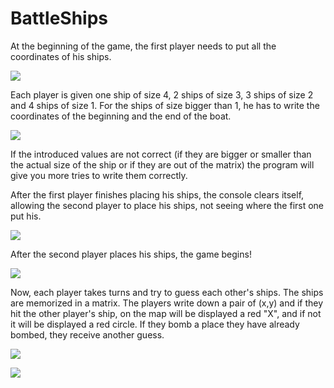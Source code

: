 # BattleShips

At the beginning of the game, the first player needs to put all the coordinates of his ships.

![](https://image.ibb.co/jSZ8yc/1.png)

Each player is given one ship of size 4, 2 ships of size 3, 3 ships of size 2 and 4 ships of size 1. For the ships of size bigger than 1, he has to write the coordinates of the beginning and the end of the boat. 

![](https://image.ibb.co/nyMMJc/2.png)

If the introduced values are not correct (if they are bigger or smaller than the actual size of the ship or if they are out of the matrix) the program will give you more tries to write them correctly.

After the first player finishes placing his ships, the console clears itself, allowing the second player to place his ships, not seeing where the first one put his.

![](https://image.ibb.co/m0tU4H/3.png)

After the second player places his ships, the game begins!

![](https://image.ibb.co/cnkbjH/4.png)

Now, each player takes turns and try to guess each other's ships. The ships are memorized in a matrix. 
The players write down a pair of (x,y) and if they hit the other player's ship, on the map will be displayed a red "X", and if not it will be displayed a red circle. 
If they bomb a place they have already bombed, they receive another guess.

![](https://image.ibb.co/m5LOyc/5.png)

![](https://image.ibb.co/gH51jH/6.png)

